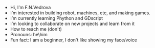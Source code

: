 - Hi, I’m F.N.Vedrova
- I’m interested in building robot, machines, etc, and making games.
- I’m currently learning Phython and GDscript
- I’m looking to collaborate on new projects and learn from it
- How to reach me (don't)
- Pronouns: he\him
- Fun fact: I am a beginner, I don't like showing my face/voice

<!---
FVedrova/FVedrova is a ✨ special ✨ repository because its `README.md` (this file) appears on your GitHub profile.
You can click the Preview link to take a look at your changes.
--->
